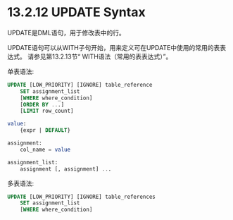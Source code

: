 # 13.2.12 UPDATE Syntax

UPDATE是DML语句，用于修改表中的行。

UPDATE语句可以从WITH子句开始，用来定义可在UPDATE中使用的常用的表表达式。
请参见第13.2.13节“ WITH语法（常用的表表达式）”。

单表语法:

```sql
UPDATE [LOW_PRIORITY] [IGNORE] table_reference
    SET assignment_list
    [WHERE where_condition]
    [ORDER BY ...]
    [LIMIT row_count]

value:
    {expr | DEFAULT}

assignment:
    col_name = value

assignment_list:
    assignment [, assignment] ...
```

多表语法:

```sql
UPDATE [LOW_PRIORITY] [IGNORE] table_references
    SET assignment_list
    [WHERE where_condition]
```


